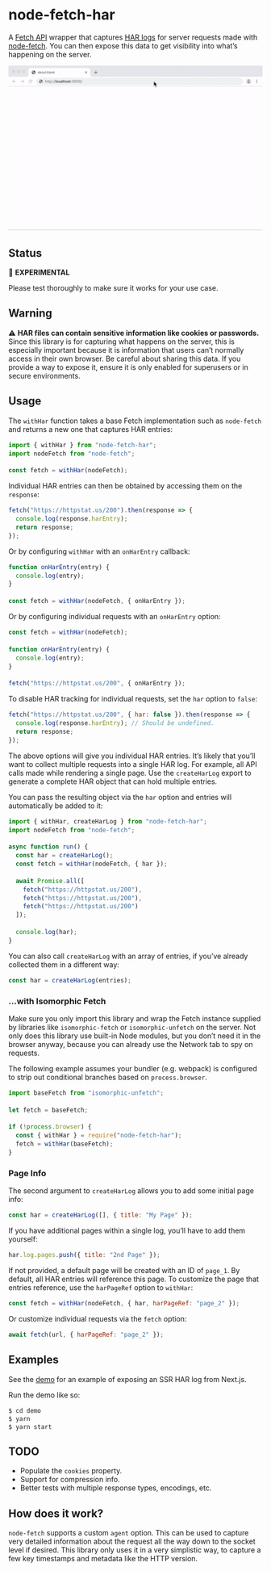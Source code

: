 # node-fetch-har

A [Fetch API][fetch] wrapper that captures [HAR logs][har] for server requests
made with [node-fetch][]. You can then expose this data to get visibility into
what’s happening on the server.

![Demo](./demo.gif)

## Status

🧪 **EXPERIMENTAL**

Please test thoroughly to make sure it works for your use case.

## Warning

⚠️ **HAR files can contain sensitive information like cookies or passwords.** Since
this library is for capturing what happens on the server, this is especially
important because it is information that users can’t normally access in their
own browser. Be careful about sharing this data. If you provide a way to expose
it, ensure it is only enabled for superusers or in secure environments.

## Usage

The `withHar` function takes a base Fetch implementation such as `node-fetch`
and returns a new one that captures HAR entries:

```js
import { withHar } from "node-fetch-har";
import nodeFetch from "node-fetch";

const fetch = withHar(nodeFetch);
```

Individual HAR entries can then be obtained by accessing them on the `response`:

```js
fetch("https://httpstat.us/200").then(response => {
  console.log(response.harEntry);
  return response;
});
```

Or by configuring `withHar` with an `onHarEntry` callback:

```js
function onHarEntry(entry) {
  console.log(entry);
}

const fetch = withHar(nodeFetch, { onHarEntry });
```

Or by configuring individual requests with an `onHarEntry` option:

```js
const fetch = withHar(nodeFetch);

function onHarEntry(entry) {
  console.log(entry);
}

fetch("https://httpstat.us/200", { onHarEntry });
```

To disable HAR tracking for individual requests, set the `har` option to `false`:

```js
fetch("https://httpstat.us/200", { har: false }).then(response => {
  console.log(response.harEntry); // Should be undefined.
  return response;
});
```

The above options will give you individual HAR entries. It’s likely that you’ll
want to collect multiple requests into a single HAR log. For example, all API
calls made while rendering a single page. Use the `createHarLog` export to
generate a complete HAR object that can hold multiple entries.

You can pass the resulting object via the `har` option and entries will
automatically be added to it:

```js
import { withHar, createHarLog } from "node-fetch-har";
import nodeFetch from "node-fetch";

async function run() {
  const har = createHarLog();
  const fetch = withHar(nodeFetch, { har });

  await Promise.all([
    fetch("https://httpstat.us/200"),
    fetch("https://httpstat.us/200"),
    fetch("https://httpstat.us/200")
  ]);

  console.log(har);
}
```

You can also call `createHarLog` with an array of entries, if you’ve already
collected them in a different way:

```js
const har = createHarLog(entries);
```

### …with Isomorphic Fetch

Make sure you only import this library and wrap the Fetch instance supplied by
libraries like `isomorphic-fetch` or `isomorphic-unfetch` on the server. Not
only does this library use built-in Node modules, but you don’t need it in the
browser anyway, because you can already use the Network tab to spy on requests.

The following example assumes your bundler (e.g. webpack) is configured to strip
out conditional branches based on `process.browser`.

```js
import baseFetch from "isomorphic-unfetch";

let fetch = baseFetch;

if (!process.browser) {
  const { withHar } = require("node-fetch-har");
  fetch = withHar(baseFetch);
}
```

### Page Info

The second argument to `createHarLog` allows you to add some initial page info:

```js
const har = createHarLog([], { title: "My Page" });
```

If you have additional pages within a single log, you’ll have to add them
yourself:

```js
har.log.pages.push({ title: "2nd Page" });
```

If not provided, a default page will be created with an ID of `page_1`. By
default, all HAR entries will reference this page. To customize the page that
entries reference, use the `harPageRef` option to `withHar`:

```js
const fetch = withHar(nodeFetch, { har, harPageRef: "page_2" });
```

Or customize individual requests via the `fetch` option:

```js
await fetch(url, { harPageRef: "page_2" });
```

## Examples

See the [demo](./demo/pages/index.js) for an example of exposing an SSR HAR
log from Next.js.

Run the demo like so:

```console
$ cd demo
$ yarn
$ yarn start
```

## TODO

- Populate the `cookies` property.
- Support for compression info.
- Better tests with multiple response types, encodings, etc.

## How does it work?

`node-fetch` supports a custom `agent` option. This can be used to capture very
detailed information about the request all the way down to the socket level if
desired. This library only uses it in a very simplistic way, to capture a few
key timestamps and metadata like the HTTP version.

[fetch]: https://developer.mozilla.org/en-US/docs/Web/API/Fetch_API
[node-fetch]: https://github.com/bitinn/node-fetch
[har]: http://www.softwareishard.com/blog/har-12-spec/
